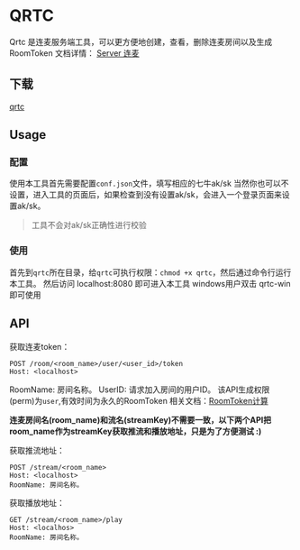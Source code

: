 # QRTC
Qrtc 是连麦服务端工具，可以更方便地创建，查看，删除连麦房间以及生成RoomToken
文档详情： [Server 连麦](http://developer.qiniu.com/article/pili/sdk/server-rtc-sdk.html)

## 下载
[qrtc](https://github.com/qiniudemo/qrtc/raw/master/qrtc.zip)

## Usage
### 配置
使用本工具首先需要配置`conf.json`文件，填写相应的七牛ak/sk
当然你也可以不设置，进入工具的页面后，如果检查到没有设置ak/sk，会进入一个登录页面来设置ak/sk。
> 工具不会对ak/sk正确性进行校验

### 使用
首先到```qrtc```所在目录，给`qrtc`可执行权限：`chmod +x qrtc`，然后通过命令行运行本工具。
然后访问 localhost:8080 即可进入本工具
windows用户双击 qrtc-win 即可使用


## API
获取连麦token：
```
POST /room/<room_name>/user/<user_id>/token
Host: <localhost>
```
 
 RoomName: 房间名称。
UserID: 请求加入房间的用户ID。
该API生成权限(perm)为`user`,有效时间为永久的RoomToken
相关文档：[RoomToken计算](http://developer.qiniu.com/article/pili/sdk/server-rtc-sdk.html#6)


**连麦房间名(room_name)和流名(streamKey)不需要一致，以下两个API把room_name作为streamKey获取推流和播放地址，只是为了方便测试 :)**

获取推流地址：
```
POST /stream/<room_name>
Host: <localhost>
RoomName: 房间名称。
```
获取播放地址：
```
GET /stream/<room_name>/play
Host: <localhos>
RoomName: 房间名称。
```


